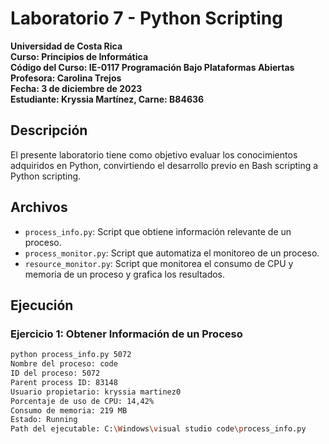 # Laboratorio 7 - Python Scripting

**Universidad de Costa Rica  
Curso: Principios de Informática  
Código del Curso: IE-0117 Programación Bajo Plataformas Abiertas  
Profesora: Carolina Trejos  
Fecha: 3 de diciembre de 2023  
Estudiante: Kryssia Martínez, Carne: B84636**

## Descripción

El presente laboratorio tiene como objetivo evaluar los conocimientos adquiridos en Python, convirtiendo el desarrollo previo en Bash scripting a Python scripting.

## Archivos

- `process_info.py`: Script que obtiene información relevante de un proceso.
- `process_monitor.py`: Script que automatiza el monitoreo de un proceso.
- `resource_monitor.py`: Script que monitorea el consumo de CPU y memoria de un proceso y grafica los resultados.

## Ejecución

### Ejercicio 1: Obtener Información de un Proceso

```bash
python process_info.py 5072
Nombre del proceso: code
ID del proceso: 5072
Parent process ID: 83148
Usuario propietario: kryssia martinez0
Porcentaje de uso de CPU: 14,42%
Consumo de memoria: 219 MB
Estado: Running
Path del ejecutable: C:\Windows\visual studio code\process_info.py

